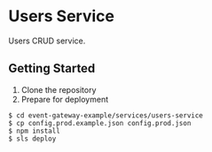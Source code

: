 # Users Service

Users CRUD service.

## Getting Started

1. Clone the repository
2. Prepare for deployment

```
$ cd event-gateway-example/services/users-service
$ cp config.prod.example.json config.prod.json
$ npm install
$ sls deploy
```